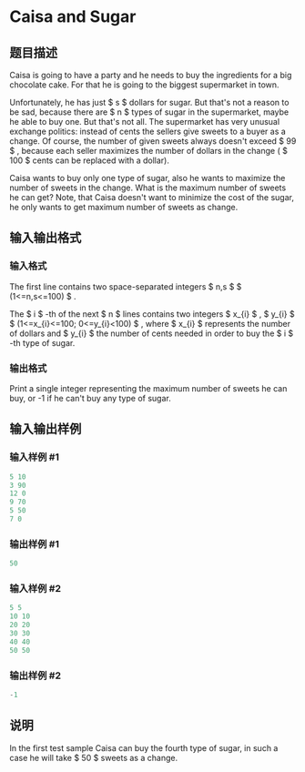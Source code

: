 # Caisa and Sugar

## 题目描述

Caisa is going to have a party and he needs to buy the ingredients for a big chocolate cake. For that he is going to the biggest supermarket in town.

Unfortunately, he has just $ s $ dollars for sugar. But that's not a reason to be sad, because there are $ n $ types of sugar in the supermarket, maybe he able to buy one. But that's not all. The supermarket has very unusual exchange politics: instead of cents the sellers give sweets to a buyer as a change. Of course, the number of given sweets always doesn't exceed $ 99 $ , because each seller maximizes the number of dollars in the change ( $ 100 $ cents can be replaced with a dollar).

Caisa wants to buy only one type of sugar, also he wants to maximize the number of sweets in the change. What is the maximum number of sweets he can get? Note, that Caisa doesn't want to minimize the cost of the sugar, he only wants to get maximum number of sweets as change.

## 输入输出格式

### 输入格式

The first line contains two space-separated integers $ n,s $ $ (1<=n,s<=100) $ .

The $ i $ -th of the next $ n $ lines contains two integers $ x_{i} $ , $ y_{i} $ $ (1<=x_{i}<=100; 0<=y_{i}&lt;100) $ , where $ x_{i} $ represents the number of dollars and $ y_{i} $ the number of cents needed in order to buy the $ i $ -th type of sugar.

### 输出格式

Print a single integer representing the maximum number of sweets he can buy, or -1 if he can't buy any type of sugar.

## 输入输出样例

### 输入样例 #1

```cpp
5 10
3 90
12 0
9 70
5 50
7 0

```
### 输出样例 #1

```cpp
50

```
### 输入样例 #2

```cpp
5 5
10 10
20 20
30 30
40 40
50 50

```
### 输出样例 #2

```cpp
-1

```
## 说明

In the first test sample Caisa can buy the fourth type of sugar, in such a case he will take $ 50 $ sweets as a change.

